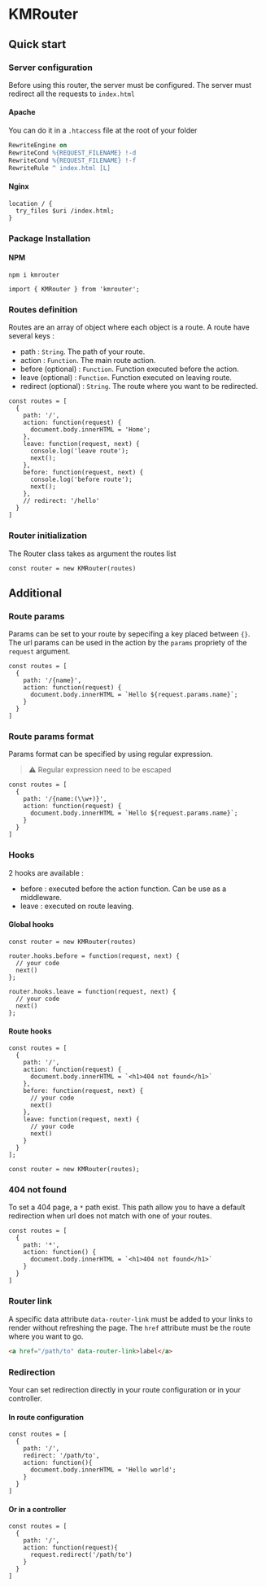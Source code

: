 # KMRouter

## Quick start

### Server configuration

Before using this router, the server must be configured. The server must redirect all the requests to `index.html`

#### Apache

You can do it in a `.htaccess` file at the root of your folder

```apache
RewriteEngine on
RewriteCond %{REQUEST_FILENAME} !-d
RewriteCond %{REQUEST_FILENAME} !-f
RewriteRule ^ index.html [L]
```

#### Nginx

```nginx
location / {
  try_files $uri /index.html;
}
```

### Package Installation

#### NPM

`npm i kmrouter`

```JS
import { KMRouter } from 'kmrouter';
```

### Routes definition

Routes are an array of object where each object is a route. A route have several keys :

- path : `String`. The path of your route.
- action : `Function`. The main route action.
- before (optional) : `Function`. Function executed before the action.
- leave (optional) : `Function`. Function executed on leaving route.
- redirect (optional) : `String`. The route where you want to be redirected.

```JS
const routes = [
  {
    path: '/',
    action: function(request) {
      document.body.innerHTML = 'Home';
    },
    leave: function(request, next) {
      console.log('leave route');
      next();
    },
    before: function(request, next) {
      console.log('before route');
      next();
    },
    // redirect: '/hello'
  }
]
```

### Router initialization

The Router class takes as argument the routes list

```JS
const router = new KMRouter(routes)
```

## Additional

### Route params

Params can be set to your route by sepecifing a key placed between `{}`. The url params can be used in the action by the `params` propriety of the `request` argument.

```JS
const routes = [
  {
    path: '/{name}',
    action: function(request) {
      document.body.innerHTML = `Hello ${request.params.name}`;
    }
  }
]
```

### Route params format

Params format can be specified by using regular expression.

> ⚠️ Regular expression need to be escaped

```JS
const routes = [
  {
    path: '/{name:(\\w+)}',
    action: function(request) {
      document.body.innerHTML = `Hello ${request.params.name}`;
    }
  }
]
```

### Hooks

2 hooks are available :

- before : executed before the action function. Can be use as a middleware.
- leave : executed on route leaving.

#### Global hooks

```JS
const router = new KMRouter(routes)

router.hooks.before = function(request, next) {
  // your code
  next()
};

router.hooks.leave = function(request, next) {
  // your code
  next()
};
```

#### Route hooks

```JS
const routes = [
  {
    path: '/',
    action: function(request) {
      document.body.innerHTML = `<h1>404 not found</h1>`
    },
    before: function(request, next) {
      // your code
      next()
    },
    leave: function(request, next) {
      // your code
      next()
    }
  }
];

const router = new KMRouter(routes);
```

### 404 not found

To set a 404 page, a `*` path exist. This path allow you to have a default redirection when url does not match with one of your routes.

```JS
const routes = [
  {
    path: '*',
    action: function() {
      document.body.innerHTML = `<h1>404 not found</h1>`
    }
  }
]
```

### Router link

A specific data attribute `data-router-link` must be added to your links to render without refreshing the page. The `href` attribute must be the route where you want to go.

```HTML
<a href="/path/to" data-router-link>label</a>
```

### Redirection

Your can set redirection directly in your route configuration or in your controller.

#### In route configuration

```JS
const routes = [
  {
    path: '/',
    redirect: '/path/to',
    action: function(){
      document.body.innerHTML = 'Hello world';
    }
  }
]
```

#### Or in a controller

```JS
const routes = [
  {
    path: '/',
    action: function(request){
      request.redirect('/path/to')
    }
  }
]
```
